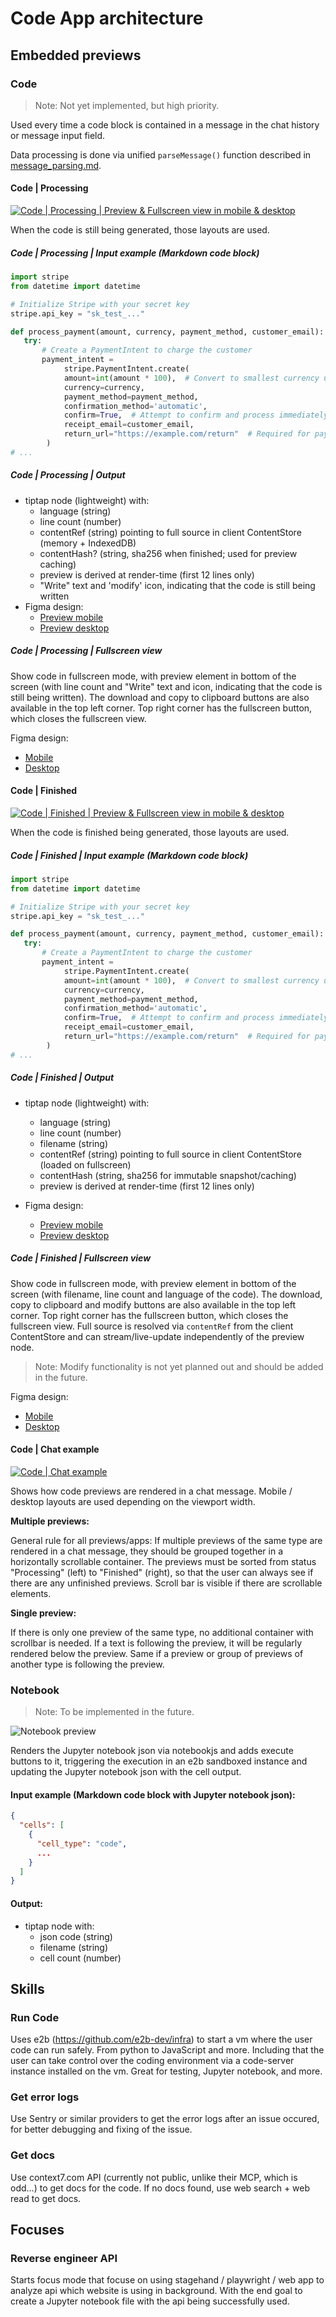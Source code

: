 # Code App architecture

## Embedded previews

### Code

> Note: Not yet implemented, but high priority.

Used every time a code block is contained in a message in the chat history or message input field.

Data processing is done via unified `parseMessage()` function described in [message_parsing.md](../message_parsing.md).

#### Code | Processing

[![Code | Processing | Preview & Fullscreen view in mobile & desktop](../../images/apps/code/previews/code/processing.jpg)](https://www.figma.com/design/PzgE78TVxG0eWuEeO6o8ve/Website?node-id=3508-41238&t=V4FPCQaihiRx7h7e-4)

When the code is still being generated, those layouts are used.

##### Code | Processing | Input example (Markdown code block)

```python:stripe_payment_processor.py
import stripe
from datetime import datetime

# Initialize Stripe with your secret key
stripe.api_key = "sk_test_..."

def process_payment(amount, currency, payment_method, customer_email):
   try:
       # Create a PaymentIntent to charge the customer
       payment_intent = 
            stripe.PaymentIntent.create(
            amount=int(amount * 100),  # Convert to smallest currency unit (e.g., cents)
            currency=currency,
            payment_method=payment_method,
            confirmation_method='automatic',
            confirm=True,  # Attempt to confirm and process immediately
            receipt_email=customer_email,
            return_url="https://example.com/return"  # Required for payment methods that redirect
        )
# ...
```

##### Code | Processing | Output

- tiptap node (lightweight) with:
  - language (string)
  - line count (number)
  - contentRef (string) pointing to full source in client ContentStore (memory + IndexedDB)
  - contentHash? (string, sha256 when finished; used for preview caching)
  - preview is derived at render-time (first 12 lines only)
  - "Write" text and 'modify' icon, indicating that the code is still being written
- Figma design:
  - [Preview mobile](https://www.figma.com/design/PzgE78TVxG0eWuEeO6o8ve/Website?node-id=2264-21760&t=JIw9suqrshvmsdFU-4)
  - [Preview desktop](https://www.figma.com/design/PzgE78TVxG0eWuEeO6o8ve/Website?node-id=1764-16509&t=JIw9suqrshvmsdFU-4)


##### Code | Processing | Fullscreen view

Show code in fullscreen mode, with preview element in bottom of the screen (with line count and "Write" text and icon, indicating that the code is still being written). The download and copy to clipboard buttons are also available in the top left corner. Top right corner has the fullscreen button, which closes the fullscreen view.

Figma design:

- [Mobile](https://www.figma.com/design/PzgE78TVxG0eWuEeO6o8ve/Website?node-id=3498-40814&t=JIw9suqrshvmsdFU-4)
- [Desktop](https://www.figma.com/design/PzgE78TVxG0eWuEeO6o8ve/Website?node-id=3498-40841&t=JIw9suqrshvmsdFU-4)


#### Code | Finished

[![Code | Finished | Preview & Fullscreen view in mobile & desktop](../../images/apps/code/previews/code/finished.jpg)](https://www.figma.com/design/PzgE78TVxG0eWuEeO6o8ve/Website?node-id=3508-41242&t=V4FPCQaihiRx7h7e-4)

When the code is finished being generated, those layouts are used.

##### Code | Finished | Input example (Markdown code block)

```python:src/stripe_payment_processor.py
import stripe
from datetime import datetime

# Initialize Stripe with your secret key
stripe.api_key = "sk_test_..."

def process_payment(amount, currency, payment_method, customer_email):
   try:
       # Create a PaymentIntent to charge the customer
       payment_intent = 
            stripe.PaymentIntent.create(
            amount=int(amount * 100),  # Convert to smallest currency unit (e.g., cents)
            currency=currency,
            payment_method=payment_method,
            confirmation_method='automatic',
            confirm=True,  # Attempt to confirm and process immediately
            receipt_email=customer_email,
            return_url="https://example.com/return"  # Required for payment methods that redirect
        )
# ...
```

##### Code | Finished | Output

- tiptap node (lightweight) with:
  - language (string)
  - line count (number)
  - filename (string)
  - contentRef (string) pointing to full source in client ContentStore (loaded on fullscreen)
  - contentHash (string, sha256 for immutable snapshot/caching)
  - preview is derived at render-time (first 12 lines only)

- Figma design:
  - [Preview mobile](https://www.figma.com/design/PzgE78TVxG0eWuEeO6o8ve/Website?node-id=3423-41511&t=JIw9suqrshvmsdFU-4)
  - [Preview desktop](https://www.figma.com/design/PzgE78TVxG0eWuEeO6o8ve/Website?node-id=3423-41498&t=JIw9suqrshvmsdFU-4)



##### Code | Finished | Fullscreen view

Show code in fullscreen mode, with preview element in bottom of the screen (with filename, line count and language of the code). The download, copy to clipboard and modify buttons are also available in the top left corner. Top right corner has the fullscreen button, which closes the fullscreen view. Full source is resolved via `contentRef` from the client ContentStore and can stream/live-update independently of the preview node.

> Note: Modify functionality is not yet planned out and should be added in the future.

Figma design:

- [Mobile](https://www.figma.com/design/PzgE78TVxG0eWuEeO6o8ve/Website?node-id=3406-38017&t=V4FPCQaihiRx7h7e-4)
- [Desktop](https://www.figma.com/design/PzgE78TVxG0eWuEeO6o8ve/Website?node-id=3406-38057&t=V4FPCQaihiRx7h7e-4)


#### Code | Chat example

[![Code | Chat example](../../images/apps/code/previews/code/chat_example.jpg)](https://www.figma.com/design/PzgE78TVxG0eWuEeO6o8ve/Website?node-id=3508-41244&t=V4FPCQaihiRx7h7e-4)

Shows how code previews are rendered in a chat message. Mobile / desktop layouts are used depending on the viewport width.

**Multiple previews:**

General rule for all previews/apps: If multiple previews of the same type are rendered in a chat message, they should be grouped together in a horizontally scrollable container. The previews must be sorted from status "Processing" (left) to "Finished" (right), so that the user can always see if there are any unfinished previews. Scroll bar is visible if there are scrollable elements.

**Single preview:**

If there is only one preview of the same type, no additional container with scrollbar is needed. If a text is following the preview, it will be regularly rendered below the preview. Same if a preview or group of previews of another type is following the preview.


### Notebook

> Note: To be implemented in the future.

![Notebook preview](../../images/apps/code/previews/notebook.png)

Renders the Jupyter notebook json via notebookjs and adds execute buttons to it, triggering the execution in an e2b sandboxed instance and updating the Jupyter notebook json with the cell output. 

#### Input example (Markdown code block with Jupyter notebook json):

```json
{
  "cells": [
    {
      "cell_type": "code",
      ...
    }
  ]
}
```

#### Output:

- tiptap node with:
  - json code (string)
  - filename (string)
  - cell count (number)


## Skills

### Run Code

Uses e2b (https://github.com/e2b-dev/infra) to start a vm where the user code can run safely. From python to JavaScript and more. Including that the user can take control over the coding environment via a code-server instance installed on the vm. Great for testing, Jupyter notebook, and more.

### Get error logs

Use Sentry or similar providers to get the error logs after an issue occured, for better debugging and fixing of the issue.


### Get docs

Use context7.com API (currently not public, unlike their MCP, which is odd...) to get docs for the code. If no docs found, use web search + web read to get docs.

## Focuses

### Reverse engineer API

Starts focus mode that focuse on using stagehand / playwright / web app to analyze api which website is using in background. With the end goal to create a Jupyter notebook file with the api being successfully used.
